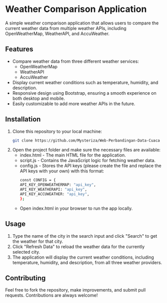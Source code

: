 # Weather Comparison Application

A simple weather comparison application that allows users to compare the current weather data from multiple weather APIs, including OpenWeatherMap, WeatherAPI, and AccuWeather.

## Features

- Compare weather data from three different weather services:
  - OpenWeatherMap
  - WeatherAPI
  - AccuWeather
- Display current weather conditions such as temperature, humidity, and description.
- Responsive design using Bootstrap, ensuring a smooth experience on both desktop and mobile.
- Easily customizable to add more weather APIs in the future.

## Installation

1. Clone this repository to your local machine:
   ```bash
   git clone https://github.com/Mysteriza/Web-Perbandingan-Data-Cuaca
2. Open the project folder and make sure the necessary files are available:
   - index.html - The main HTML file for the application.
   - script.js - Contains the JavaScript logic for fetching weather data.
   - config.js - Stores the API keys (please create the file and replace the API keys with your own) with this format:
     ```bash
     const CONFIG = {
     API_KEY_OPENWEATHERMAP: "api_key",
     API_KEY_WEATHERAPI: "api_key",
     API_KEY_ACCUWEATHER: "api_key",
     };
   - Open index.html in your browser to run the app locally.

## Usage
1. Type the name of the city in the search input and click "Search" to get the weather for that city.
2. Click "Refresh Data" to reload the weather data for the currently selected city.
3. The application will display the current weather conditions, including temperature, humidity, and description, from all three weather providers.

## Contributing
Feel free to fork the repository, make improvements, and submit pull requests. Contributions are always welcome!
